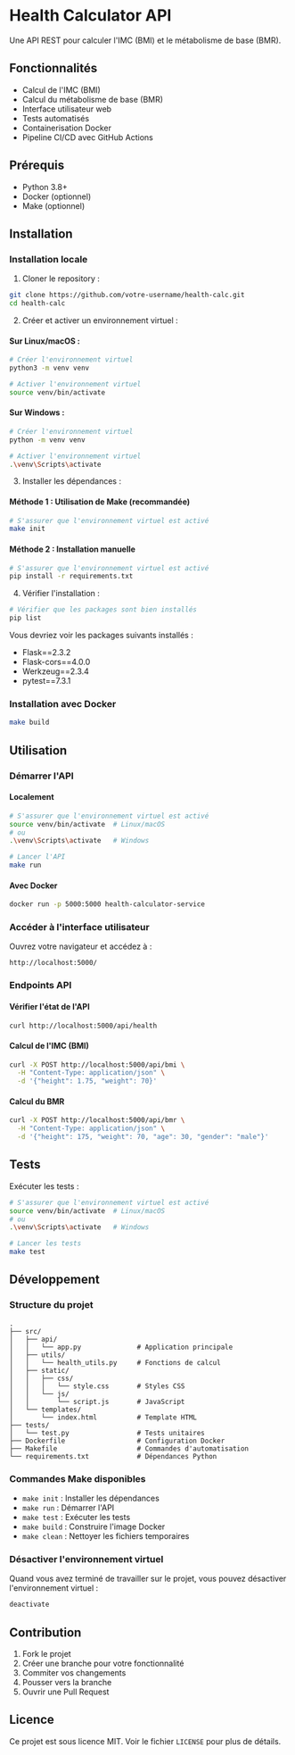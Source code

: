 # Health Calculator API

Une API REST pour calculer l'IMC (BMI) et le métabolisme de base (BMR).

## Fonctionnalités

- Calcul de l'IMC (BMI)
- Calcul du métabolisme de base (BMR)
- Interface utilisateur web
- Tests automatisés
- Containerisation Docker
- Pipeline CI/CD avec GitHub Actions

## Prérequis

- Python 3.8+
- Docker (optionnel)
- Make (optionnel)

## Installation

### Installation locale

1. Cloner le repository :
```bash
git clone https://github.com/votre-username/health-calc.git
cd health-calc
```

2. Créer et activer un environnement virtuel :

#### Sur Linux/macOS :
```bash
# Créer l'environnement virtuel
python3 -m venv venv

# Activer l'environnement virtuel
source venv/bin/activate
```

#### Sur Windows :
```bash
# Créer l'environnement virtuel
python -m venv venv

# Activer l'environnement virtuel
.\venv\Scripts\activate
```

3. Installer les dépendances :

#### Méthode 1 : Utilisation de Make (recommandée)
```bash
# S'assurer que l'environnement virtuel est activé
make init
```

#### Méthode 2 : Installation manuelle
```bash
# S'assurer que l'environnement virtuel est activé
pip install -r requirements.txt
```

4. Vérifier l'installation :
```bash
# Vérifier que les packages sont bien installés
pip list
```

Vous devriez voir les packages suivants installés :
- Flask==2.3.2
- Flask-cors==4.0.0
- Werkzeug==2.3.4
- pytest==7.3.1

### Installation avec Docker

```bash
make build
```

## Utilisation

### Démarrer l'API

#### Localement
```bash
# S'assurer que l'environnement virtuel est activé
source venv/bin/activate  # Linux/macOS
# ou
.\venv\Scripts\activate   # Windows

# Lancer l'API
make run
```

#### Avec Docker
```bash
docker run -p 5000:5000 health-calculator-service
```

### Accéder à l'interface utilisateur

Ouvrez votre navigateur et accédez à :
```
http://localhost:5000/
```

### Endpoints API

#### Vérifier l'état de l'API
```bash
curl http://localhost:5000/api/health
```

#### Calcul de l'IMC (BMI)
```bash
curl -X POST http://localhost:5000/api/bmi \
  -H "Content-Type: application/json" \
  -d '{"height": 1.75, "weight": 70}'
```

#### Calcul du BMR
```bash
curl -X POST http://localhost:5000/api/bmr \
  -H "Content-Type: application/json" \
  -d '{"height": 175, "weight": 70, "age": 30, "gender": "male"}'
```

## Tests

Exécuter les tests :
```bash
# S'assurer que l'environnement virtuel est activé
source venv/bin/activate  # Linux/macOS
# ou
.\venv\Scripts\activate   # Windows

# Lancer les tests
make test
```

## Développement

### Structure du projet
```
.
├── src/
│   ├── api/
│   │   └── app.py              # Application principale
│   ├── utils/
│   │   └── health_utils.py     # Fonctions de calcul
│   ├── static/
│   │   ├── css/
│   │   │   └── style.css       # Styles CSS
│   │   └── js/
│   │       └── script.js       # JavaScript
│   └── templates/
│       └── index.html          # Template HTML
├── tests/
│   └── test.py                 # Tests unitaires
├── Dockerfile                  # Configuration Docker
├── Makefile                    # Commandes d'automatisation
└── requirements.txt            # Dépendances Python
```

### Commandes Make disponibles

- `make init` : Installer les dépendances
- `make run` : Démarrer l'API
- `make test` : Exécuter les tests
- `make build` : Construire l'image Docker
- `make clean` : Nettoyer les fichiers temporaires

### Désactiver l'environnement virtuel

Quand vous avez terminé de travailler sur le projet, vous pouvez désactiver l'environnement virtuel :

```bash
deactivate
```

## Contribution

1. Fork le projet
2. Créer une branche pour votre fonctionnalité
3. Commiter vos changements
4. Pousser vers la branche
5. Ouvrir une Pull Request

## Licence

Ce projet est sous licence MIT. Voir le fichier `LICENSE` pour plus de détails.